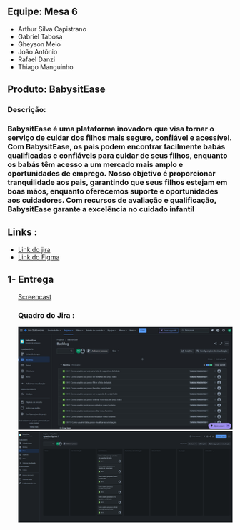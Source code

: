 <html lang="pt-br">
<head>
    <meta charset="UTF-8">
    <meta name="viewport" content="width=device-width, initial-scale=1.0">
    <link rel="stylesheet" href="styles.css">
</head>
<body>
    <div class="team">
        <h2>Equipe: Mesa 6</h2>
        <ul>
            <li>Arthur Silva Capistrano</li>
            <li>Gabriel Tabosa</li>
            <li>Gheyson Melo</li>
            <li>João Antônio</li>
            <li>Rafael Danzi</li>
            <li>Thiago Manguinho</li>
        </ul>
    </div>
    <div>
    <h2>Produto: BabysitEase</h2>
        <h3>Descrição:<h3>
<p>  BabysitEase é uma plataforma inovadora que visa tornar o serviço de cuidar dos filhos mais seguro, confiável e acessível. Com BabysitEase, os pais podem encontrar facilmente babás qualificadas e confiáveis para cuidar de seus filhos, enquanto os babás têm acesso a um mercado mais amplo e oportunidades de emprego. Nosso objetivo é proporcionar tranquilidade aos pais, garantindo que seus filhos estejam em boas mãos, enquanto oferecemos suporte e oportunidades aos cuidadores. Com recursos de avaliação e qualificação, BabysitEase garante a excelência no cuidado infantil</p>
    </div>
    <div>
        <h2>Links : </h2>
        <ul>
            <li><a href = "https://projeto-fds.atlassian.net/jira/software/projects/EW/boards/2">Link do jira</a></li>
            <li><a href = "https://www.figma.com/file/KL098ypwC8jrrPUnRASYJm?type=design">Link do Figma</a> </li>
        </ul>
    </div>
    <div><h2> 1- Entrega </h2>
        <ul>  
            <a href="https://www.youtube.com/watch?v=0sU1ZieJ0rc">Screencast</a></li>
            <p> </p>
            <h3>Quadro do Jira :</h3> 
            <img src = "prints/Backlog_Primeira-Entrega.jpeg"/>
            <img src = "prints/Quadro_Primeira_Entrega.png"/>
        </ul>
    </div> 
    
       
</body>
</html>

